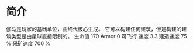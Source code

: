 # 简介
伽马是玩家的基础单位，由终代核心生成。
它可以构建任何建筑，但是构建的建筑类型是由星球直接限制的。
生命值	170
Armor	0
可飞行
速度	3.3
建造速度	75 %
采矿速度	700 %